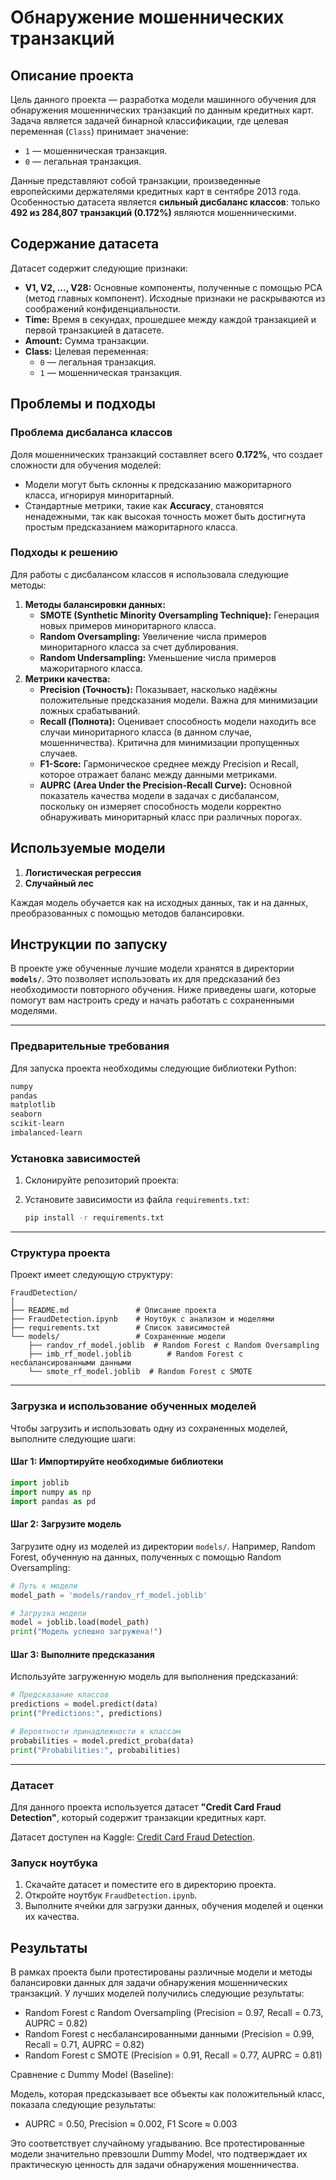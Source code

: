 # Обнаружение мошеннических транзакций

## Описание проекта

Цель данного проекта — разработка модели машинного обучения для обнаружения мошеннических транзакций по данным кредитных карт. Задача является задачей бинарной классификации, где целевая переменная (`Class`) принимает значение:
- `1` — мошенническая транзакция.
- `0` — легальная транзакция.

Данные представляют собой транзакции, произведенные европейскими держателями кредитных карт в сентябре 2013 года. Особенностью датасета является **сильный дисбаланс классов**: только **492 из 284,807 транзакций (0.172%)** являются мошенническими.

## Содержание датасета

Датасет содержит следующие признаки:
- **V1, V2, ..., V28:** Основные компоненты, полученные с помощью PCA (метод главных компонент). Исходные признаки не раскрываются из соображений конфиденциальности.
- **Time:** Время в секундах, прошедшее между каждой транзакцией и первой транзакцией в датасете.
- **Amount:** Сумма транзакции.
- **Class:** Целевая переменная:
  - `0` — легальная транзакция.
  - `1` — мошенническая транзакция.

## Проблемы и подходы

### Проблема дисбаланса классов
Доля мошеннических транзакций составляет всего **0.172%**, что создает сложности для обучения моделей:
- Модели могут быть склонны к предсказанию мажоритарного класса, игнорируя миноритарный.
- Стандартные метрики, такие как **Accuracy**, становятся ненадежными, так как высокая точность может быть достигнута простым предсказанием мажоритарного класса.

### Подходы к решению
Для работы с дисбалансом классов я использовала следующие методы:
1. **Методы балансировки данных:**
   - **SMOTE (Synthetic Minority Oversampling Technique):** Генерация новых примеров миноритарного класса.
   - **Random Oversampling:** Увеличение числа примеров миноритарного класса за счет дублирования.
   - **Random Undersampling:** Уменьшение числа примеров мажоритарного класса.
2. **Метрики качества:**
     - **Precision (Точность):** Показывает, насколько надёжны положительные предсказания модели. Важна для минимизации ложных срабатываний.
     - **Recall (Полнота):** Оценивает способность модели находить все случаи миноритарного класса (в данном случае, мошенничества). Критична для минимизации пропущенных случаев.
     - **F1-Score:** Гармоническое среднее между Precision и Recall, которое отражает баланс между данными метриками.
     - **AUPRC (Area Under the Precision-Recall Curve):** Основной показатель качества модели в задачах с дисбалансом, поскольку он измеряет способность модели корректно обнаруживать миноритарный класс при различных порогах.

## Используемые модели

1. **Логистическая регрессия**
2. **Случайный лес**

Каждая модель обучается как на исходных данных, так и на данных, преобразованных с помощью методов балансировки.

## Инструкции по запуску

В проекте уже обученные лучшие модели хранятся в директории **`models/`**. Это позволяет использовать их для предсказаний без необходимости повторного обучения. Ниже приведены шаги, которые помогут вам настроить среду и начать работать с сохраненными моделями.

---

### Предварительные требования
Для запуска проекта необходимы следующие библиотеки Python:
```bash
numpy
pandas
matplotlib
seaborn
scikit-learn
imbalanced-learn
```

### Установка зависимостей

1. Склонируйте репозиторий проекта:

2. Установите зависимости из файла `requirements.txt`:
   ```bash
   pip install -r requirements.txt
   ```

---

### Структура проекта

Проект имеет следующую структуру:

```
FraudDetection/
│
├── README.md               # Описание проекта
├── FraudDetection.ipynb    # Ноутбук с анализом и моделями
├── requirements.txt        # Список зависимостей
└── models/                 # Сохраненные модели
    ├── randov_rf_model.joblib  # Random Forest с Random Oversampling
    ├── imb_rf_model.joblib        # Random Forest с несбалансированными данными
    └── smote_rf_model.joblib  # Random Forest с SMOTE
```
---

### Загрузка и использование обученных моделей

Чтобы загрузить и использовать одну из сохраненных моделей, выполните следующие шаги:

#### **Шаг 1: Импортируйте необходимые библиотеки**

```python
import joblib
import numpy as np
import pandas as pd
```

#### **Шаг 2: Загрузите модель**

Загрузите одну из моделей из директории `models/`. Например, Random Forest, обученную на данных, полученных с помощью Random Oversampling:

```python
# Путь к модели
model_path = 'models/randov_rf_model.joblib'

# Загрузка модели
model = joblib.load(model_path)
print("Модель успешно загружена!")
```

#### **Шаг 3: Выполните предсказания**

Используйте загруженную модель для выполнения предсказаний:

```python
# Предсказание классов
predictions = model.predict(data)
print("Predictions:", predictions)

# Вероятности принадлежности к классам
probabilities = model.predict_proba(data)
print("Probabilities:", probabilities)
```

---

### Датасет

Для данного проекта используется датасет **"Credit Card Fraud Detection"**, который содержит транзакции кредитных карт. 

Датасет доступен на Kaggle: [Credit Card Fraud Detection](https://www.kaggle.com/datasets/mlg-ulb/creditcardfraud).

### Запуск ноутбука
1. Скачайте датасет и поместите его в директорию проекта.
2. Откройте ноутбук `FraudDetection.ipynb`.
3. Выполните ячейки для загрузки данных, обучения моделей и оценки их качества.

## Результаты

В рамках проекта были протестированы различные модели и методы балансировки данных для задачи обнаружения мошеннических транзакций. 
У лучших моделей получились следующие результаты:
- Random Forest с Random Oversampling (Precision = 0.97, Recall = 0.73, AUPRC = 0.82)
- Random Forest с несбалансированными данными (Precision = 0.99, Recall = 0.71, AUPRC = 0.82)
- Random Forest с SMOTE (Precision = 0.91, Recall = 0.77, AUPRC = 0.81)

Сравнение с Dummy Model (Baseline):

Модель, которая предсказывает все объекты как положительный класс, показала следующие результаты:
- AUPRC = 0.50, Precision ≈ 0.002, F1 Score ≈ 0.003
  
Это соответствует случайному угадыванию. Все протестированные модели значительно превзошли Dummy Model, что подтверждает их практическую ценность для задачи обнаружения мошенничества.
